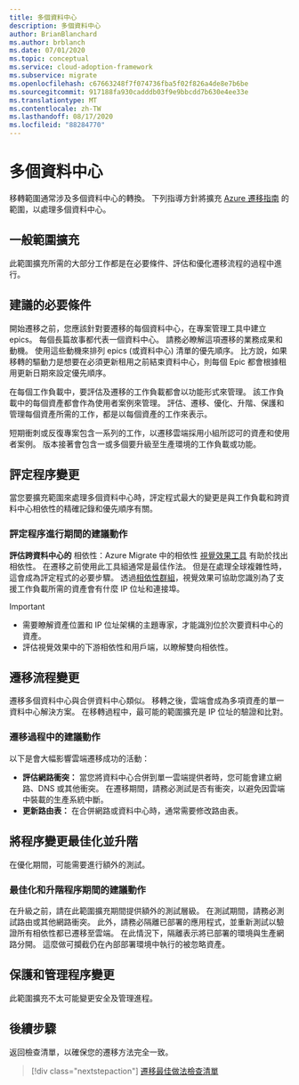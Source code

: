 ```yaml
---
title: 多個資料中心
description: 多個資料中心
author: BrianBlanchard
ms.author: brblanch
ms.date: 07/01/2020
ms.topic: conceptual
ms.service: cloud-adoption-framework
ms.subservice: migrate
ms.openlocfilehash: c67663248f7f074736fba5f02f826a4de8e7b6be
ms.sourcegitcommit: 917188fa930cadddb03f9e9bbcdd7b630e4ee33e
ms.translationtype: MT
ms.contentlocale: zh-TW
ms.lasthandoff: 08/17/2020
ms.locfileid: "88284770"
---
```

# <a name="multiple-datacenters"></a>多個資料中心

移轉範圍通常涉及多個資料中心的轉換。 下列指導方針將擴充 [Azure 遷移指南](../azure-migration-guide/index.md) 的範圍，以處理多個資料中心。

## <a name="general-scope-expansion"></a>一般範圍擴充

此範圍擴充所需的大部分工作都是在必要條件、評估和優化遷移流程的過程中進行。

## <a name="suggested-prerequisites"></a>建議的必要條件

開始遷移之前，您應該針對要遷移的每個資料中心，在專案管理工具中建立 epics。 每個長篇故事都代表一個資料中心。 請務必瞭解這項遷移的業務成果和動機。 使用這些動機來排列 epics (或資料中心) 清單的優先順序。 比方說，如果移轉的驅動力是想要在必須更新租用之前結束資料中心，則每個 Epic 都會根據租用更新日期來設定優先順序。

在每個工作負載中，要評估及遷移的工作負載都會以功能形式來管理。 該工作負載中的每個資產都會作為使用者案例來管理。 評估、遷移、優化、升階、保護和管理每個資產所需的工作，都是以每個資產的工作來表示。

短期衝刺或反復專案包含一系列的工作，以遷移雲端採用小組所認可的資產和使用者案例。 版本接著會包含一或多個要升級至生產環境的工作負載或功能。

## <a name="assess-process-changes"></a>評定程序變更

當您要擴充範圍來處理多個資料中心時，評定程式最大的變更是與工作負載和跨資料中心相依性的精確記錄和優先順序有關。

### <a name="suggested-action-during-the-assess-process"></a>評定程序進行期間的建議動作

**評估跨資料中心的** 相依性：Azure Migrate 中的相依性 [視覺效果工具](/azure/migrate/concepts-dependency-visualization) 有助於找出相依性。 在遷移之前使用此工具組通常是最佳作法。 但是在處理全球複雜性時，這會成為評定程式的必要步驟。 透過[相依性群組](/azure/migrate/how-to-create-group-machine-dependencies)，視覺效果可協助您識別為了支援工作負載所需的資產會有什麼 IP 位址和連接埠。

> [!IMPORTANT]
>
> - 需要瞭解資產位置和 IP 位址架構的主題專家，才能識別位於次要資料中心的資產。
> - 評估視覺效果中的下游相依性和用戶端，以瞭解雙向相依性。

## <a name="migration-process-changes"></a>遷移流程變更

遷移多個資料中心與合併資料中心類似。 移轉之後，雲端會成為多項資產的單一資料中心解決方案。 在移轉過程中，最可能的範圍擴充是 IP 位址的驗證和比對。

### <a name="suggested-action-during-the-migration-process"></a>遷移過程中的建議動作

以下是會大幅影響雲端遷移成功的活動：

- **評估網路衝突：** 當您將資料中心合併到單一雲端提供者時，您可能會建立網路、DNS 或其他衝突。 在遷移期間，請務必測試是否有衝突，以避免因雲端中裝載的生產系統中斷。
- **更新路由表：** 在合併網路或資料中心時，通常需要修改路由表。

## <a name="optimize-and-promote-process-changes"></a>將程序變更最佳化並升階

在優化期間，可能需要進行額外的測試。

### <a name="suggested-action-during-the-optimize-and-promote-process"></a>最佳化和升階程序期間的建議動作

在升級之前，請在此範圍擴充期間提供額外的測試層級。 在測試期間，請務必測試路由或其他網路衝突。 此外，請務必隔離已部署的應用程式，並重新測試以驗證所有相依性都已遷移至雲端。 在此情況下，隔離表示將已部署的環境與生產網路分開。 這麼做可攔截仍在內部部署環境中執行的被忽略資產。

## <a name="secure-and-manage-process-changes"></a>保護和管理程序變更

此範圍擴充不太可能變更安全及管理進程。

## <a name="next-steps"></a>後續步驟

返回檢查清單，以確保您的遷移方法完全一致。

> [!div class="nextstepaction"]
> [遷移最佳做法檢查清單](./index.md)